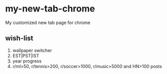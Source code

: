 # my-new-tab-chrome
My customized new tab page for chrome

## wish-list
1. wallpaper switcher
2. EST|PST|IST
3. year progress
4. r/ml>50, r/tennis>200, r/soccer>1000, r/music>5000 and HN>100 posts
